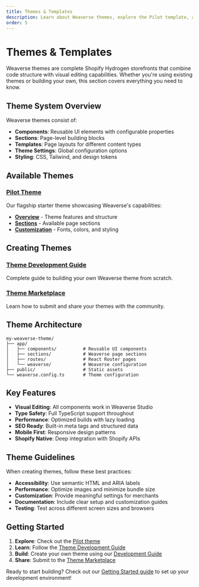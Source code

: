 ```yaml
---
title: Themes & Templates
description: Learn about Weaverse themes, explore the Pilot template, and discover how to create your own themes.
order: 5
---
```


# Themes & Templates

Weaverse themes are complete Shopify Hydrogen storefronts that combine code structure with visual editing capabilities. Whether you're using existing themes or building your own, this section covers everything you need to know.

## Theme System Overview

Weaverse themes consist of:

- **Components**: Reusable UI elements with configurable properties
- **Sections**: Page-level building blocks  
- **Templates**: Page layouts for different content types
- **Theme Settings**: Global configuration options
- **Styling**: CSS, Tailwind, and design tokens

## Available Themes

### [Pilot Theme](/docs/themes-templates/pilot-theme)
Our flagship starter theme showcasing Weaverse's capabilities:

- **[Overview](/docs/themes-templates/pilot-theme/overview)** - Theme features and structure
- **[Sections](/docs/themes-templates/pilot-theme/sections)** - Available page sections  
- **[Customization](/docs/themes-templates/pilot-theme/customization)** - Fonts, colors, and styling

## Creating Themes

### [Theme Development Guide](/docs/themes-templates/creating-themes)
Complete guide to building your own Weaverse theme from scratch.

### [Theme Marketplace](/docs/themes-templates/theme-marketplace)
Learn how to submit and share your themes with the community.

## Theme Architecture

```
my-weaverse-theme/
├── app/
│   ├── components/          # Reusable UI components
│   ├── sections/            # Weaverse page sections
│   ├── routes/              # React Router pages
│   └── weaverse/            # Weaverse configuration
├── public/                  # Static assets
└── weaverse.config.ts       # Theme configuration
```

## Key Features

- **Visual Editing**: All components work in Weaverse Studio
- **Type Safety**: Full TypeScript support throughout
- **Performance**: Optimized builds with lazy loading
- **SEO Ready**: Built-in meta tags and structured data
- **Mobile First**: Responsive design patterns
- **Shopify Native**: Deep integration with Shopify APIs

## Theme Guidelines

When creating themes, follow these best practices:

- **Accessibility**: Use semantic HTML and ARIA labels
- **Performance**: Optimize images and minimize bundle size
- **Customization**: Provide meaningful settings for merchants
- **Documentation**: Include clear setup and customization guides
- **Testing**: Test across different screen sizes and browsers

## Getting Started

1. **Explore**: Check out the [Pilot theme](/docs/themes-templates/pilot-theme/overview)
2. **Learn**: Follow the [Theme Development Guide](/docs/themes-templates/creating-themes)
3. **Build**: Create your own theme using our [Development Guide](/docs/development-guide)
4. **Share**: Submit to the [Theme Marketplace](/docs/themes-templates/theme-marketplace)

Ready to start building? Check out our [Getting Started guide](/docs/getting-started) to set up your development environment!